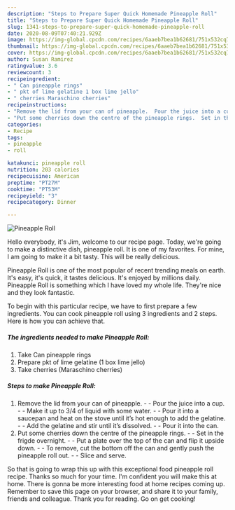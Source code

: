 ```yaml
---
description: "Steps to Prepare Super Quick Homemade Pineapple Roll"
title: "Steps to Prepare Super Quick Homemade Pineapple Roll"
slug: 1341-steps-to-prepare-super-quick-homemade-pineapple-roll
date: 2020-08-09T07:40:21.929Z
image: https://img-global.cpcdn.com/recipes/6aaeb7bea1b62681/751x532cq70/pineapple-roll-recipe-main-photo.jpg
thumbnail: https://img-global.cpcdn.com/recipes/6aaeb7bea1b62681/751x532cq70/pineapple-roll-recipe-main-photo.jpg
cover: https://img-global.cpcdn.com/recipes/6aaeb7bea1b62681/751x532cq70/pineapple-roll-recipe-main-photo.jpg
author: Susan Ramirez
ratingvalue: 3.6
reviewcount: 3
recipeingredient:
- " Can pineapple rings"
- " pkt of lime gelatine 1 box lime jello"
- " cherries Maraschino cherries"
recipeinstructions:
- "Remove the lid from your can of pineapple.  Pour the juice into a cup.  Make it up to 3/4 of liquid with some water.  Pour it into a saucepan and heat on the stove until it’s hot enough to add the gelatine.  Add the gelatine and stir until it’s dissolved.  Pour it into the can."
- "Put some cherries down the centre of the pineapple rings.  Set in the frigde overnight.  Put a plate over the top of the can and flip it upside down.  To remove, cut the bottom off the can and gently push the pineapple roll out.  Slice and serve."
categories:
- Recipe
tags:
- pineapple
- roll

katakunci: pineapple roll 
nutrition: 203 calories
recipecuisine: American
preptime: "PT27M"
cooktime: "PT53M"
recipeyield: "3"
recipecategory: Dinner

---
```



![Pineapple Roll](https://img-global.cpcdn.com/recipes/6aaeb7bea1b62681/751x532cq70/pineapple-roll-recipe-main-photo.jpg)

Hello everybody, it's Jim, welcome to our recipe page. Today, we're going to make a distinctive dish, pineapple roll. It is one of my favorites. For mine, I am going to make it a bit tasty. This will be really delicious.



Pineapple Roll is one of the most popular of recent trending meals on earth. It's easy, it's quick, it tastes delicious. It's enjoyed by millions daily. Pineapple Roll is something which I have loved my whole life. They're nice and they look fantastic.


To begin with this particular recipe, we have to first prepare a few ingredients. You can cook pineapple roll using 3 ingredients and 2 steps. Here is how you can achieve that.

<!--inarticleads1-->

##### The ingredients needed to make Pineapple Roll:

1. Take  Can pineapple rings
1. Prepare  pkt of lime gelatine (1 box lime jello)
1. Take  cherries (Maraschino cherries)




<!--inarticleads2-->

##### Steps to make Pineapple Roll:

1. Remove the lid from your can of pineapple. -  - Pour the juice into a cup. -  - Make it up to 3/4 of liquid with some water. -  - Pour it into a saucepan and heat on the stove until it’s hot enough to add the gelatine. -  - Add the gelatine and stir until it’s dissolved. -  - Pour it into the can.
1. Put some cherries down the centre of the pineapple rings. -  - Set in the frigde overnight. -  - Put a plate over the top of the can and flip it upside down. -  - To remove, cut the bottom off the can and gently push the pineapple roll out. -  - Slice and serve.




So that is going to wrap this up with this exceptional food pineapple roll recipe. Thanks so much for your time. I'm confident you will make this at home. There is gonna be more interesting food at home recipes coming up. Remember to save this page on your browser, and share it to your family, friends and colleague. Thank you for reading. Go on get cooking!
